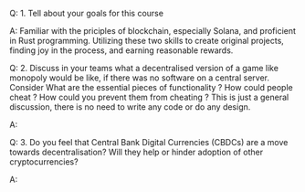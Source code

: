 Q: 1. Tell about your goals for this course

A: Familiar with the priciples of blockchain, especially Solana, and proficient in Rust programming. Utilizing these two skills to create original projects, finding joy in the process, and earning reasonable rewards.

Q: 2. Discuss in your teams what a decentralised version of a game like monopoly would be
like, if there was no software on a central server. Consider What are the essential pieces of functionality ? How could people cheat ? How could you prevent them from cheating
?
This is just a general discussion, there is no
need to write any code or do any design.

A:

Q: 3. Do you feel that Central Bank Digital Currencies (CBDCs) are a move towards decentralisation? Will they help or hinder adoption of other cryptocurrencies?

A:
